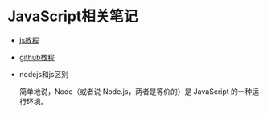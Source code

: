 # JavaScript相关笔记

- [js教程](http://www.w3school.com.cn/js/index.asp)

- [github教程](https://github.com/javascript-tutorial/zh.javascript.info)

- nodejs和js区别

    简单地说，Node（或者说 Node.js，两者是等价的）是 JavaScript 的一种运行环境。